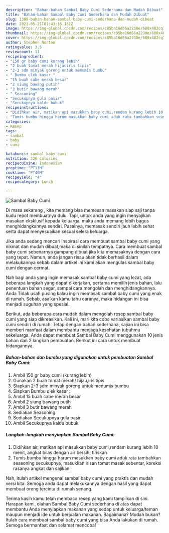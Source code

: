 ```yaml
---
description: "Bahan-bahan Sambal Baby Cumi Sederhana dan Mudah Dibuat"
title: "Bahan-bahan Sambal Baby Cumi Sederhana dan Mudah Dibuat"
slug: 1389-bahan-bahan-sambal-baby-cumi-sederhana-dan-mudah-dibuat
date: 2021-05-21T01:43:16.181Z
image: https://img-global.cpcdn.com/recipes/c85ba16d66a2230e/680x482cq70/sambal-baby-cumi-foto-resep-utama.jpg
thumbnail: https://img-global.cpcdn.com/recipes/c85ba16d66a2230e/680x482cq70/sambal-baby-cumi-foto-resep-utama.jpg
cover: https://img-global.cpcdn.com/recipes/c85ba16d66a2230e/680x482cq70/sambal-baby-cumi-foto-resep-utama.jpg
author: Stephen Norton
ratingvalue: 3.5
reviewcount: 11
recipeingredient:
- "150 gr baby cumi kurang lebih"
- "2 buah tomat merah hijauiris tipis"
- "2-3 sdm minyak goreng untuk menumis bumbu"
- " Bumbu ulek kasar "
- "15 buah cabe merah besar"
- "2 siung bawang putih"
- "3 butir bawang merah"
- " Seasoning"
- "Secukupnya gula pasir"
- "Secukupnya kaldu bubuk"
recipeinstructions:
- "Didihkan air, matikan api masukkan baby cumi,rendam kurang lebih 10 menit, angkat bilas dengan air bersih, tiriskan"
- "Tumis bumbu hingga harum masukkan baby cumi aduk rata tambahkan seasoning secukupnya, masukkan irisan tomat masak sebentar, koreksi rasanya angkat dan sajikan"
categories:
- Resep
tags:
- sambal
- baby
- cumi

katakunci: sambal baby cumi 
nutrition: 226 calories
recipecuisine: Indonesian
preptime: "PT11M"
cooktime: "PT46M"
recipeyield: "4"
recipecategory: Lunch

---
```



![Sambal Baby Cumi](https://img-global.cpcdn.com/recipes/c85ba16d66a2230e/680x482cq70/sambal-baby-cumi-foto-resep-utama.jpg)

Di masa  sekarang , kita memang bisa memesan masakan siap saji tanpa kudu repot membuatnya dulu. Tapi, untuk anda yang ingin menyajikan masakan eksklusif kepada keluarga, maka anda memang lebih bagus menghidangkannya sendiri. Pasalnya, memasak sendiri jauh lebih sehat serta dapat menyesuaikan sesuai selera keluarga.

Jika anda sedang mencari inspirasi cara membuat sambal baby cumi yang nikmat dan mudah dibuat,maka di sinilah tempatnya. Cara membuat sambal baby cumi  sebenarnya gampang dibuat jika kita memasaknya dengan cara yang tepat. Namun, anda jangan risau akan tidak berhasil dalam melakukannya 
sebab dalam artikel ini kami akan mengulas sambal baby cumi dengan cermat.  



Nah bagi anda yang ingin memasak sambal baby cumi yang lezat, ada beberapa langkah yang dapat dikerjakan, pertama memilih jenis bahan, lalu penentuan bahan segar, sampai cara mengolah dan menghidangkannya. Anda Tidak usah pusing kalau ingin memasak sambal baby cumi yang enak di rumah. Sebab, asalkan kamu  tahu caranya, maka hidangan ini bisa menjadi suguhan yang spesial.

Berikut, ada beberapa cara mudah dalam mengolah resep sambal baby cumi yang siap dikreasikan. Kali ini, mari kita coba variasikan sambal baby cumi sendiri di rumah. Tetap dengan bahan sederhana, sajian ini bisa memberi manfaat dalam membantu menjaga kesehatan tubuhmu sekeluarga. Anda dapat membuat Sambal Baby Cumi menggunakan 10 jenis bahan dan 2 langkah pembuatan. Berikut ini cara untuk membuat hidangannya.

<!--inarticleads1-->

##### Bahan-bahan dan bumbu yang digunakan untuk pembuatan Sambal Baby Cumi:

1. Ambil 150 gr baby cumi (kurang lebih)
1. Gunakan 2 buah tomat merah/ hijau,iris tipis
1. Siapkan 2-3 sdm minyak goreng untuk menumis bumbu
1. Siapkan  Bumbu ulek kasar :
1. Ambil 15 buah cabe merah besar
1. Ambil 2 siung bawang putih
1. Ambil 3 butir bawang merah
1. Sediakan  Seasoning:
1. Sediakan Secukupnya gula pasir
1. Ambil Secukupnya kaldu bubuk




<!--inarticleads2-->

##### Langkah-langkah menyiapkan Sambal Baby Cumi:

1. Didihkan air, matikan api masukkan baby cumi,rendam kurang lebih 10 menit, angkat bilas dengan air bersih, tiriskan
1. Tumis bumbu hingga harum masukkan baby cumi aduk rata tambahkan seasoning secukupnya, masukkan irisan tomat masak sebentar, koreksi rasanya angkat dan sajikan




Nah, itulah artikel mengenai  sambal baby cumi  yang praktis dan mudah versi kita. Semoga anda dapat melakukannya dengan hasil yang dapat membuat oreng tercinta di rumah senang. 

Terima kasih kamu telah membaca resep yang kami tampilkan di sini. Harapan kami, olahan  Sambal Baby Cumi sederhana di atas dapat membantu Anda menyiapkan makanan yang sedap untuk keluarga/teman maupun menjadi ide untuk berjualan makanan. Bagaimana? Mudah bukan? Itulah cara membuat sambal baby cumi yang bisa Anda lakukan di rumah. Semoga bermanfaat dan selamat mencoba!

